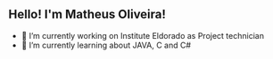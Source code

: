 ## Hello! I'm Matheus Oliveira!

- 🔭 I’m currently working on Institute Eldorado as Project technician
- 🌱 I’m currently learning about JAVA, C and C#
